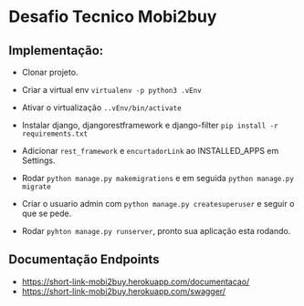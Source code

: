 # Desafio Tecnico Mobi2buy

## Implementação:

- Clonar projeto.
- Criar a virtual env `virtualenv -p python3 .vEnv`
- Ativar o virtualização `..vEnv/bin/activate`
- Instalar django, djangorestframework e django-filter `pip install -r requirements.txt`

- Adicionar `rest_framework` e `encurtadorLink` ao INSTALLED_APPS em Settings.

- Rodar `python manage.py makemigrations` e em seguida `python manage.py migrate`
- Criar o usuario admin com `python manage.py createsuperuser` e seguir o que se pede.
- Rodar `pyhton manage.py runserver`, pronto sua aplicação esta rodando.

## Documentação Endpoints

- https://short-link-mobi2buy.herokuapp.com/documentacao/
- https://short-link-mobi2buy.herokuapp.com/swagger/

